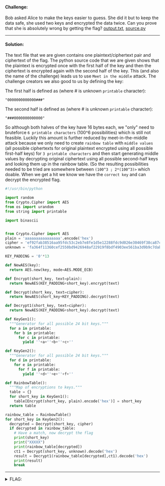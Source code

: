 #### Challenge:

Bob asked Alice to make the keys easier to guess. She did it but to keep the data safe, she used two keys and encrypted the data twice. Can you prove that she is absolutely wrong by getting the flag? [output.txt](./output.txt ":ignore"), [source.py](./source.py ":ignore")

---

#### Solution:

The text file that we are given contains one plaintext/ciphertext pair and ciphertext of the flag. The python source code that we are given shows that the plaintext is encrypted once with the first half of the key and then the ciphertext is encrypted again with the second half of the key. This (and also the name of the challenge) leads us to use `Meet in the middle` attack. The challenge creators we also good to us by defining the key:

The first half is defined as (where # is unknown `printable` character):

```
"0000000000000###"
```

The second half is defined as (where # is unknown `printable` character):

```
"###0000000000000"
```

So although both halves of the key have 16 bytes each, we "only" need to bruteforce `6 printable characters` (100^6 possibilities) which is still not feasible. Luckily this amount is further reduced by meet-in-the-middle attack because we only need to create `rainbow table` with `middle values` (all possible ciphertexts for original plaintext encrypted using all possible first-half keys) for `3 printable characters` and then start generating middle values by decrypting original ciphertext using all possible second-half keys and looking them up in the rainbow table. (So the resulting possibilities needed to be tried are somewhere between `(100^3 ; 2*(100^3)>` which doable. When we get a hit we know we have the `correct key` and can decrypt the encrypted flag.

```python
#!/usr/bin/python

import random
from Crypto.Cipher import AES
from os import urandom
from string import printable

import binascii


from Crypto.Cipher import AES
plain = 'aaaaaaaaaaaaaaaa'.encode('hex')
cipher = 'ef92fab38516aa95fdc53c2eb7e8fe1d5e12288fdc9d026e30469f38ca87c305ef92fab38516aa95fdc53c2eb7e8fe1d5e12288fdc9d026e30469f38ca87c305'.decode('hex')
unknown = 'fa364f11360cef2550bd9426948af22919f8bdf4903ee561ba3d9b9c7daba4e759268b5b5b4ea2589af3cf4abe6f9ae7e33c84e73a9c1630a25752ad2a984abfbbfaca24f7c0b4313e87e396f2bf5ae56ee99bb03c2ffdf67072e1dc98f9ef691db700d73f85f57ebd84f5c1711a28d1a50787d6e1b5e726bc50db5a3694f576'.decode('hex')

KEY_PADDING = '0'*13

def NewAES(key):
  return AES.new(key, mode=AES.MODE_ECB)

def Encrypt(short_key, text=plain):
  return NewAES(KEY_PADDING+short_key).encrypt(text)

def Decrypt(short_key, text=cipher):
  return NewAES(short_key+KEY_PADDING).decrypt(text)

def Decrypt1(short_key, text=cipher):
  return NewAES(KEY_PADDING+short_key).decrypt(text)

def KeyGen1():
  """Generator for all possible 24 bit keys."""
  for a in printable:
    for b in printable:
      for c in printable:
        yield ''+a+''+b+''+c+''

def KeyGen2():
  """Generator for all possible 24 bit keys."""
  for d in printable:
    for e in printable:
      for f in printable:
        yield ''+d+''+e+''+f+''

def RainbowTable():
  """Map of encryptions to keys."""
  table = {}
  for short_key in KeyGen1():
    table[Encrypt(short_key, plain).encode('hex')] = short_key
  return table

rainbow_table = RainbowTable()
for short_key in KeyGen2():
  decrypted = Decrypt(short_key, cipher)
  if decrypted in rainbow_table:
    # Have a match, now decrypt the flag
    print(short_key)
    print("XXXXX")
    print(rainbow_table[decrypted])
    ct1 = Decrypt(short_key, unknown).decode('hex')
    result = Decrypt1(rainbow_table[decrypted],ct1).decode('hex')
    print(result)
    break
```

---

<details><summary>FLAG:</summary>

```
flag{y0u_m@d3_i7_t0_7h3_m1dddl3}
```

</details>
<br/>
